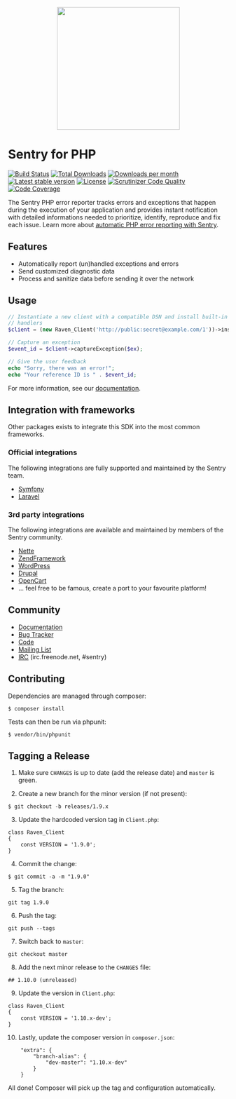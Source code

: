 <p align="center">
    <a href="https://sentry.io" target="_blank" align="center">
        <img src="https://sentry-brand.storage.googleapis.com/sentry-logo-black.png" width="280">
    </a>
</p>

# Sentry for PHP

[![Build Status](https://secure.travis-ci.org/getsentry/sentry-php.png?branch=master)](http://travis-ci.org/getsentry/sentry-php)
[![Total Downloads](https://img.shields.io/packagist/dt/sentry/sentry.svg?style=flat-square)](https://packagist.org/packages/sentry/sentry)
[![Downloads per month](https://img.shields.io/packagist/dm/sentry/sentry.svg?style=flat-square)](https://packagist.org/packages/sentry/sentry)
[![Latest stable version](https://img.shields.io/packagist/v/sentry/sentry.svg?style=flat-square)](https://packagist.org/packages/sentry/sentry)
[![License](http://img.shields.io/packagist/l/sentry/sentry.svg?style=flat-square)](https://packagist.org/packages/sentry/sentry)
[![Scrutinizer Code Quality](https://img.shields.io/scrutinizer/g/getsentry/sentry-php/master.svg)](https://scrutinizer-ci.com/g/getsentry/sentry-php/)
[![Code Coverage](https://img.shields.io/scrutinizer/coverage/g/getsentry/sentry-php/master.svg)](https://scrutinizer-ci.com/g/getsentry/sentry-php/)

The Sentry PHP error reporter tracks errors and exceptions that happen during the
execution of your application and provides instant notification with detailed
informations needed to prioritize, identify, reproduce and fix each issue. Learn
more about [automatic PHP error reporting with Sentry](https://sentry.io/for/php/).

## Features

- Automatically report (un)handled exceptions and errors
- Send customized diagnostic data
- Process and sanitize data before sending it over the network

## Usage

```php
// Instantiate a new client with a compatible DSN and install built-in
// handlers
$client = (new Raven_Client('http://public:secret@example.com/1'))->install();

// Capture an exception
$event_id = $client->captureException($ex);

// Give the user feedback
echo "Sorry, there was an error!";
echo "Your reference ID is " . $event_id;
```

For more information, see our [documentation](https://docs.getsentry.com/hosted/clients/php/).


## Integration with frameworks

Other packages exists to integrate this SDK into the most common frameworks.

### Official integrations

The following integrations are fully supported and maintained by the Sentry team.

- [Symfony](https://github.com/getsentry/sentry-symfony)
- [Laravel](https://github.com/getsentry/sentry-laravel)

### 3rd party integrations

The following integrations are available and maintained by members of the Sentry community.

- [Nette](https://github.com/Salamek/raven-nette)
- [ZendFramework](https://github.com/facile-it/sentry-module)
- [WordPress](https://wordpress.org/plugins/wp-sentry-integration/)
- [Drupal](https://www.drupal.org/project/raven)
- [OpenCart](https://github.com/BurdaPraha/oc_sentry)
- ... feel free to be famous, create a port to your favourite platform!

## Community

- [Documentation](https://docs.getsentry.com/hosted/clients/php/)
- [Bug Tracker](http://github.com/getsentry/sentry-php/issues)
- [Code](http://github.com/getsentry/sentry-php)
- [Mailing List](https://groups.google.com/group/getsentry)
- [IRC](irc://irc.freenode.net/sentry) (irc.freenode.net, #sentry)


Contributing
------------

Dependencies are managed through composer:

```
$ composer install
```

Tests can then be run via phpunit:

```
$ vendor/bin/phpunit
```


Tagging a Release
-----------------

1. Make sure ``CHANGES`` is up to date (add the release date) and ``master`` is green.

2. Create a new branch for the minor version (if not present):

```
$ git checkout -b releases/1.9.x
```

3. Update the hardcoded version tag in ``Client.php``:

```
class Raven_Client
{
    const VERSION = '1.9.0';
}
```

4. Commit the change:

```
$ git commit -a -m "1.9.0"
```

5. Tag the branch:

```
git tag 1.9.0
```

6. Push the tag:

```
git push --tags
```

7. Switch back to ``master``:

```
git checkout master
```

8. Add the next minor release to the ``CHANGES`` file:

```
## 1.10.0 (unreleased)
```

9. Update the version in ``Client.php``:

```
class Raven_Client
{
    const VERSION = '1.10.x-dev';
}
```

10. Lastly, update the composer version in ``composer.json``:

```
    "extra": {
        "branch-alias": {
            "dev-master": "1.10.x-dev"
        }
    }
```

All done! Composer will pick up the tag and configuration automatically.
